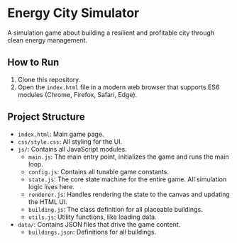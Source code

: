# Energy City Simulator

A simulation game about building a resilient and profitable city through clean energy management.

## How to Run

1. Clone this repository.
2. Open the `index.html` file in a modern web browser that supports ES6 modules (Chrome, Firefox, Safari, Edge).

## Project Structure

- `index.html`: Main game page.
- `css/style.css`: All styling for the UI.
- `js/`: Contains all JavaScript modules.
  - `main.js`: The main entry point, initializes the game and runs the main loop.
  - `config.js`: Contains all tunable game constants.
  - `state.js`: The core state machine for the entire game. All simulation logic lives here.
  - `renderer.js`: Handles rendering the state to the canvas and updating the HTML UI.
  - `building.js`: The class definition for all placeable buildings.
  - `utils.js`: Utility functions, like loading data.
- `data/`: Contains JSON files that drive the game content.
  - `buildings.json`: Definitions for all buildings.
